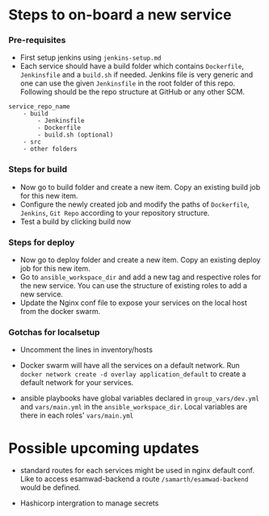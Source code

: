 # Steps to on-board a new service

### Pre-requisites

- First setup jenkins using `jenkins-setup.md`
- Each service should have a build folder which contains `Dockerfile`, `Jenkinsfile` and a `build.sh` if needed. Jenkins file is very generic and one can use the given `Jenkinsfile` in the root folder of this repo. Following should be the repo structure at GitHub or any other SCM.

```
service_repo_name
    - build
        - Jenkinsfile
        - Dockerfile 
        - build.sh (optional)
    - src
    - other folders
```

### Steps for build

- Now go to build folder and create a new item. Copy an existing build job for this new item.
- Configure the newly created job and modify the paths of `Dockerfile`, `Jenkins`, `Git Repo` according to your repository structure.
- Test a build by clicking build now

### Steps for deploy

- Now go to deploy folder and create a new item. Copy an existing deploy job for this new item.
- Go to `ansible_workspace_dir` and add a new tag and respective roles for the new service. You can use the structure of existing roles to add a new service.
- Update the Nginx conf file to expose your services on the local host from the docker swarm. 

### Gotchas for localsetup

- Uncomment the lines in inventory/hosts

- Docker swarm will have all the services on a default network. Run `docker network create -d overlay application_default` to create a default network for your services. 

- ansible playbooks have global variables declared in `group_vars/dev.yml` and `vars/main.yml` in the `ansible_workspace_dir`. Local variables are there in each roles' `vars/main.yml`


# Possible upcoming updates

- standard routes for each services might be used in nginx default conf. Like to access esamwad-backend a route `/samarth/esamwad-backend` would be defined. 

- Hashicorp intergration to manage secrets